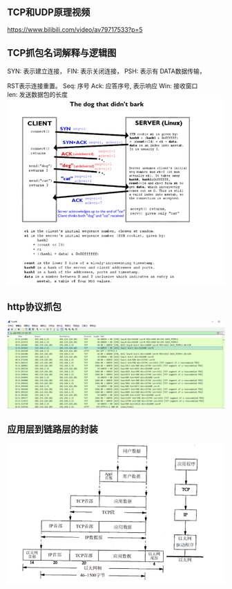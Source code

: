 ## TCP和UDP原理视频
https://www.bilibili.com/video/av79717533?p=5

## TCP抓包名词解释与逻辑图

SYN: 表示建立连接，
FIN: 表示关闭连接，
PSH: 表示有 DATA数据传输，

RST表示连接重置。
Seq: 序号
Ack: 应答序号, 表示响应
Win: 接收窗口   
len: 发送数据包的长度
![](image/md-http.png)

## http协议抓包
![](image/%E6%8A%93%E5%8C%85http.png)



## 应用层到链路层的封装
![](image/%E6%95%B0%E6%8D%AE%E5%B0%81%E8%A3%85.png)



